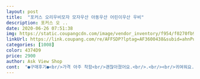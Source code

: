 ```yaml
---
layout: post 
title:  "포커스 오리우비모자 모자우산 아동우산 어린이우산 우비" 
description: 포커스 오 ..
date: 2020-06-26 07:51:38 
img: https://static.coupangcdn.com/image/vendor_inventory/f954/f0270fb90e57428dbda0608f731dfa2828f5a39b71382bb050aae1b6e4ce.jpg 
linkUrl: https://link.coupang.com/re/AFFSDP?lptag=AF3600438&subid=ahnPublicAsk&pageKey=219502918&itemId=681865891&vendorItemId=4753165757&traceid=V0-113-7f8ebb7ad35ef23b 
categories: [1008] 
color: 4374D9 
price: 2900 
author: Ask View Shop 
cont:  "●구매후기●<br/>가격 아주 착함<br/>괜찮아졌어요.<br/>.<br/><br/>귀여워요... <br/><br/>그래도 가격대비 좋아서 별 5개입니다<br/>단점이 생각안날정도로 가격대비 완전만족♡<br/>마감처리 미흡해요<br/>밖에 이틀 말렸더니<br/>보관주머니가 없어서 지퍼팩 대형으로 써야해요<br/>비닐 냄새가 심해서<br/>사이즈 S사이즈 옆둘레는 적당한 싸이즈이나 머리낄때 ㅎㅎ<br/>세상 귀여움<br/>소재가 얇아 쉽게 찢어질듯해요<br/>싼 맛에 한번 사봤어요... <br/><br/>아마도 일회용이 될 듯하네요... <br/><br/>완전 귀여워요 냄새가 조금 나지만 없어지고 있어요 수량만 4개 체크해서 주문했더니 사이즈가 s만 4개 왔더라구요 4살 아들 잘 맞는데 m사이즈는 어디서 구매가능한건지 모르겠어요... <br/>주문할 때  사이즈 표기가 어디에 있었는지... <br/>??<br/>장점<br/>" 
---
```

